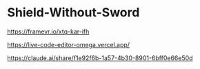 # Shield-Without-Sword


https://framevr.io/xtq-kar-ifh

https://live-code-editor-omega.vercel.app/


https://claude.ai/share/f1e92f6b-1a57-4b30-8901-6bff0e66e50d
